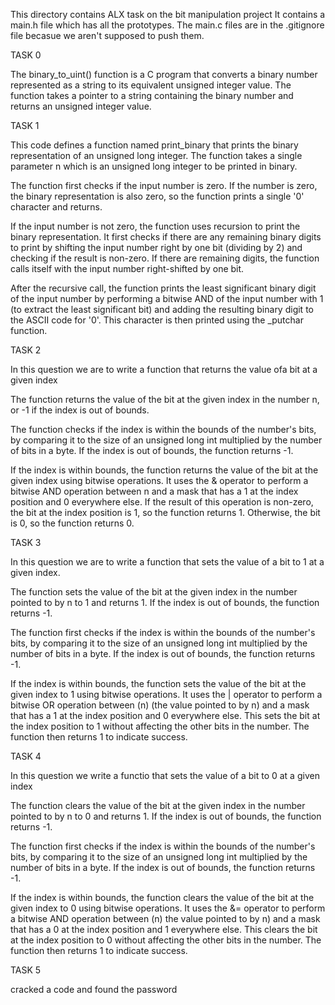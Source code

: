 This directory contains ALX task on the bit manipulation project It contains a main.h file which has all the prototypes. The main.c files are in the .gitignore file becasue we aren't supposed to push them.

TASK 0

The binary_to_uint() function is a C program that converts a binary number represented as a string to its equivalent unsigned integer value. The function takes a pointer to a string containing the binary number and returns an unsigned integer value.

TASK 1

This code defines a function named print_binary that prints the binary representation of an unsigned long integer. The function takes a single parameter n which is an unsigned long integer to be printed in binary.

The function first checks if the input number is zero. If the number is zero, the binary representation is also zero, so the function prints a single '0' character and returns.

If the input number is not zero, the function uses recursion to print the binary representation. It first checks if there are any remaining binary digits to print by shifting the input number right by one bit (dividing by 2) and checking if the result is non-zero. If there are remaining digits, the function calls itself with the input number right-shifted by one bit.

After the recursive call, the function prints the least significant binary digit of the input number by performing a bitwise AND of the input number with 1 (to extract the least significant bit) and adding the resulting binary digit to the ASCII code for '0'. This character is then printed using the _putchar function.

TASK 2

In this question we are to write a function that returns the value ofa bit at a given index

The function returns the value of the bit at the given index in the number n, or -1 if the index is out of bounds.

The function checks if the index is within the bounds of the number's bits, by comparing it to the size of an unsigned long int multiplied by the number of bits in a byte. If the index is out of bounds, the function returns -1.

If the index is within bounds, the function returns the value of the bit at the given index using bitwise operations. It uses the & operator to perform a bitwise AND operation between n and a mask that has a 1 at the index position and 0 everywhere else. If the result of this operation is non-zero, the bit at the index position is 1, so the function returns 1. Otherwise, the bit is 0, so the function returns 0.

TASK 3

In this question we are to write a function that sets the value of a bit to 1 at a given index.

The function sets the value of the bit at the given index in the number pointed to by n to 1 and returns 1. If the index is out of bounds, the function returns -1.

The function first checks if the index is within the bounds of the number's bits, by comparing it to the size of an unsigned long int multiplied by the number of bits in a byte. If the index is out of bounds, the function returns -1.

If the index is within bounds, the function sets the value of the bit at the given index to 1 using bitwise operations. It uses the | operator to perform a bitwise OR operation between (n) (the value pointed to by n) and a mask that has a 1 at the index position and 0 everywhere else. This sets the bit at the index position to 1 without affecting the other bits in the number. The function then returns 1 to indicate success.

TASK 4

In this question we write a functio that sets the value of a bit to 0 at a given index

The function clears the value of the bit at the given index in the number pointed to by n to 0 and returns 1. If the index is out of bounds, the function returns -1.

The function first checks if the index is within the bounds of the number's bits, by comparing it to the size of an unsigned long int multiplied by the number of bits in a byte. If the index is out of bounds, the function returns -1.

If the index is within bounds, the function clears the value of the bit at the given index to 0 using bitwise operations. It uses the &= operator to perform a bitwise AND operation between (n) the value pointed to by n) and a mask that has a 0 at the index position and 1 everywhere else. This clears the bit at the index position to 0 without affecting the other bits in the number. The function then returns 1 to indicate success.

TASK 5

cracked a code and found the password
